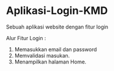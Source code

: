 # Aplikasi-Login-KMD
Sebuah aplikasi website dengan fitur login

Alur Fitur Login :
1. Memasukkan email dan password
2. Memvalidasi masukan.
3. Menampilkan halaman Home.
